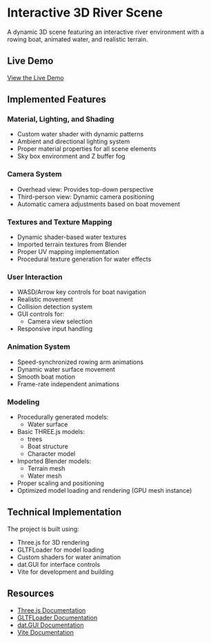 # Interactive 3D River Scene

A dynamic 3D scene featuring an interactive river environment with a rowing boat, animated water, and realistic terrain.

## Live Demo
[View the Live Demo](https://gu-computer-graphics-25.github.io/team-projects-liam-lincoln/)

## Implemented Features

### Material, Lighting, and Shading
- Custom water shader with dynamic patterns
- Ambient and directional lighting system
- Proper material properties for all scene elements
- Sky box environment and Z buffer fog

### Camera System
- Overhead view: Provides top-down perspective
- Third-person view: Dynamic camera positioning
- Automatic camera adjustments based on boat movement

### Textures and Texture Mapping
- Dynamic shader-based water textures
- Imported terrain textures from Blender
- Proper UV mapping implementation
- Procedural texture generation for water effects

### User Interaction
- WASD/Arrow key controls for boat navigation
- Realistic movement
- Collision detection system
- GUI controls for:
  - Camera view selection
- Responsive input handling

### Animation System
- Speed-synchronized rowing arm animations
- Dynamic water surface movement
- Smooth boat motion
- Frame-rate independent animations

### Modeling
- Procedurally generated models:
  - Water surface
- Basic THREE.js models:
  - trees
  - Boat structure
  - Character model
- Imported Blender models:
  - Terrain mesh
  - Water mesh
- Proper scaling and positioning
- Optimized model loading and rendering (GPU mesh instance)

## Technical Implementation

The project is built using:
- Three.js for 3D rendering
- GLTFLoader for model loading
- Custom shaders for water animation
- dat.GUI for interface controls
- Vite for development and building

## Resources

- [Three.js Documentation](https://threejs.org/docs/)
- [GLTFLoader Documentation](https://threejs.org/docs/#examples/en/loaders/GLTFLoader)
- [dat.GUI Documentation](https://github.com/dataarts/dat.gui)
- [Vite Documentation](https://vitejs.dev/)

